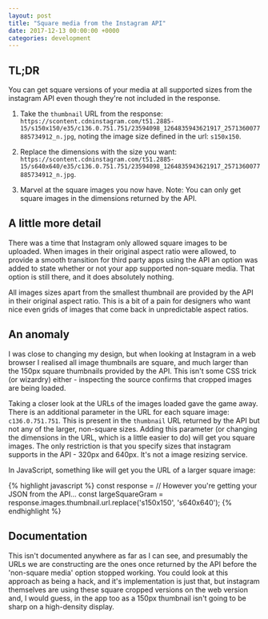 ```yaml
---
layout: post
title: "Square media from the Instagram API"
date: 2017-12-13 00:00:00 +0000
categories: development
---
```


## TL;DR

You can get square versions of your media at all supported sizes from the instagram API even though they're not included in the response.

1. Take the `thumbnail` URL from the response: `https://scontent.cdninstagram.com/t51.2885-15/s150x150/e35/c136.0.751.751/23594098_1264835943621917_2571360077885734912_n.jpg`, noting the image size defined in the url: `s150x150`.

2. Replace the dimensions with the size you want: `https://scontent.cdninstagram.com/t51.2885-15/s640x640/e35/c136.0.751.751/23594098_1264835943621917_2571360077885734912_n.jpg`.

3. Marvel at the square images you now have. Note: You can only get square images in the dimensions returned by the API.

## A little more detail

There was a time that Instagram only allowed square images to be uploaded. When images in their original aspect ratio were allowed, to provide a smooth transition for third party apps using the API an option was added to state whether or not your app supported non-square media. That option is still there, and it does absolutely nothing.

All images sizes apart from the smallest thumbnail are provided by the API in their original aspect ratio. This is a bit of a pain for designers who want nice even grids of images that come back in unpredictable aspect ratios.

## An anomaly

I was close to changing my design, but when looking at Instagram in a web browser I realised all image thumbnails are square, and much larger than the 150px square thumbnails provided by the API. This isn't some CSS trick (or wizardry) either - inspecting the source confirms that cropped images are being loaded.

Taking a closer look at the URLs of the images loaded gave the game away. There is an additional parameter in the URL for each square image: `c136.0.751.751`. This is present in the `thumbnail` URL returned by the API but not any of the larger, non-square sizes. Adding this parameter (or changing the dimensions in the URL, which is a little easier to do) will get you square images. The only restriction is that you specify sizes that instagram supports in the API - 320px and 640px. It's not a image resizing service.

In JavaScript, something like will get you the URL of a larger square image:

{% highlight javascript %}
const response = // However you're getting your JSON from the API...
const largeSquareGram = response.images.thumbnail.url.replace('s150x150', 's640x640');
{% endhighlight %}

## Documentation

This isn't documented anywhere as far as I can see, and presumably the URLs we are constructing are the ones once returned by the API before the 'non-square media' option stopped working. You could look at this approach as being a hack, and it's implementation is just that, but instagram themselves are using these square cropped versions on the web version and, I would guess, in the app too as a 150px thumbnail isn't going to be sharp on a high-density display.

